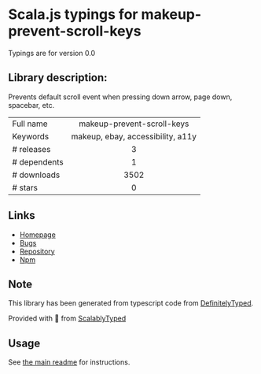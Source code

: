 
# Scala.js typings for makeup-prevent-scroll-keys

Typings are for version 0.0

## Library description:
Prevents default scroll event when pressing down arrow, page down, spacebar, etc.

|                    |                 |
| ------------------ | :-------------: |
| Full name          | makeup-prevent-scroll-keys |
| Keywords           | makeup, ebay, accessibility, a11y |
| # releases         | 3 |
| # dependents       | 1 |
| # downloads        | 3502 |
| # stars            | 0 |

## Links
- [Homepage](https://github.com/makeup/makeup-js#readme)
- [Bugs](https://github.com/makeup/makeup-js/issues)
- [Repository](https://github.com/makeup/makeup-js)
- [Npm](https://www.npmjs.com/package/makeup-prevent-scroll-keys)
    


## Note
This library has been generated from typescript code from [DefinitelyTyped](https://definitelytyped.org).

Provided with :purple_heart: from [ScalablyTyped](https://github.com/oyvindberg/ScalablyTyped)

## Usage
See [the main readme](../../readme.md) for instructions.


